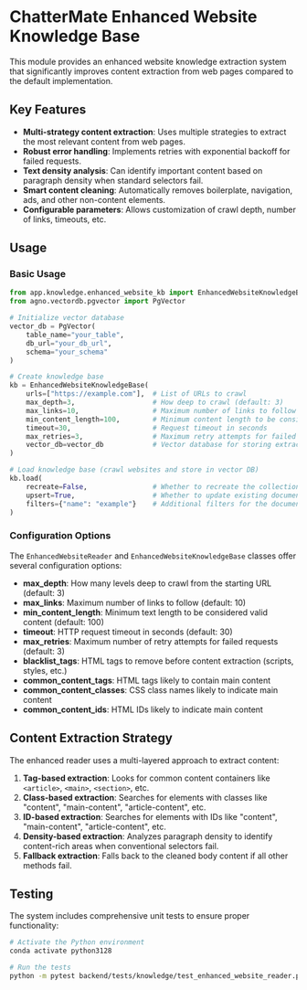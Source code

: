 # ChatterMate Enhanced Website Knowledge Base

This module provides an enhanced website knowledge extraction system that significantly improves content extraction from web pages compared to the default implementation.

## Key Features

- **Multi-strategy content extraction**: Uses multiple strategies to extract the most relevant content from web pages.
- **Robust error handling**: Implements retries with exponential backoff for failed requests.
- **Text density analysis**: Can identify important content based on paragraph density when standard selectors fail.
- **Smart content cleaning**: Automatically removes boilerplate, navigation, ads, and other non-content elements.
- **Configurable parameters**: Allows customization of crawl depth, number of links, timeouts, etc.

## Usage

### Basic Usage

```python
from app.knowledge.enhanced_website_kb import EnhancedWebsiteKnowledgeBase
from agno.vectordb.pgvector import PgVector

# Initialize vector database
vector_db = PgVector(
    table_name="your_table",
    db_url="your_db_url",
    schema="your_schema"
)

# Create knowledge base
kb = EnhancedWebsiteKnowledgeBase(
    urls=["https://example.com"],  # List of URLs to crawl
    max_depth=3,                   # How deep to crawl (default: 3)
    max_links=10,                  # Maximum number of links to follow (default: 10)
    min_content_length=100,        # Minimum content length to be considered valid
    timeout=30,                    # Request timeout in seconds
    max_retries=3,                 # Maximum retry attempts for failed requests
    vector_db=vector_db            # Vector database for storing extracted content
)

# Load knowledge base (crawl websites and store in vector DB)
kb.load(
    recreate=False,                # Whether to recreate the collection
    upsert=True,                   # Whether to update existing documents
    filters={"name": "example"}    # Additional filters for the documents
)
```

### Configuration Options

The `EnhancedWebsiteReader` and `EnhancedWebsiteKnowledgeBase` classes offer several configuration options:

- **max_depth**: How many levels deep to crawl from the starting URL (default: 3)
- **max_links**: Maximum number of links to follow (default: 10)
- **min_content_length**: Minimum text length to be considered valid content (default: 100)
- **timeout**: HTTP request timeout in seconds (default: 30)
- **max_retries**: Maximum number of retry attempts for failed requests (default: 3)
- **blacklist_tags**: HTML tags to remove before content extraction (scripts, styles, etc.)
- **common_content_tags**: HTML tags likely to contain main content
- **common_content_classes**: CSS class names likely to indicate main content
- **common_content_ids**: HTML IDs likely to indicate main content

## Content Extraction Strategy

The enhanced reader uses a multi-layered approach to extract content:

1. **Tag-based extraction**: Looks for common content containers like `<article>`, `<main>`, `<section>`, etc.
2. **Class-based extraction**: Searches for elements with classes like "content", "main-content", "article-content", etc.
3. **ID-based extraction**: Searches for elements with IDs like "content", "main-content", "article-content", etc.
4. **Density-based extraction**: Analyzes paragraph density to identify content-rich areas when conventional selectors fail.
5. **Fallback extraction**: Falls back to the cleaned body content if all other methods fail.

## Testing

The system includes comprehensive unit tests to ensure proper functionality:

```bash
# Activate the Python environment
conda activate python3128

# Run the tests
python -m pytest backend/tests/knowledge/test_enhanced_website_reader.py -v
``` 